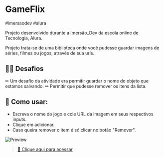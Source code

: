 # GameFlix
#imersaodev #alura

Projeto desenvolvido durante a Imersão_Dev da escola online de Tecnologia, Alura.

Projeto trata-se de uma biblioteca onde você pudesse guardar imagens de séries, filmes ou jogos, através de sua urls.

## 👨‍💻 Desafios
✏ Um desafio da atividade era permitir guardar o nome do objeto que estamos salvando.
✏ Permitir que pudesse remover os itens da lista.

## 🔧 Como usar:

- Escreva o nome do jogo e cole URL da imagem em seus respectivos inputs.
- Clique em adicionar.
- Caso queira remover o item é só clicar no botão "Remover".

![Preview](./preview.png)

>[🔗 Clique aqui para acessar](https://luancontreiras.github.io/GameFlix/)
